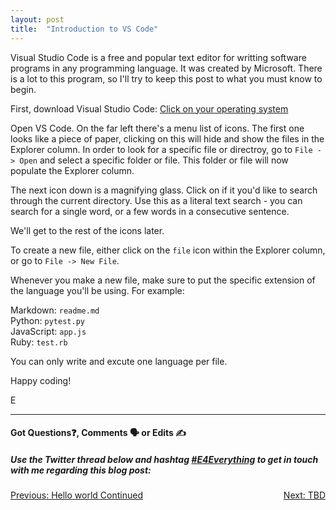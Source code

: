 ```yaml
---
layout: post
title:  "Introduction to VS Code"
---
```


Visual Studio Code is a free and popular text editor for writting software programs in any programming language. It was created by Microsoft. There is a lot to this program, so I'll try to keep this post to what you must know to begin.

First, download Visual Studio Code: [Click on your operating system][download-vscode]

Open VS Code.  On the far left there's a menu list of icons. The first one looks like a piece of paper, clicking on this will hide and show the files in the Explorer column. In order to look for a specific file or directroy, go to `File -> Open` and select a specific folder or file. This folder or file will now populate the Explorer column.

The next icon down is a magnifying glass. Click on if it you'd like to search through the current directory. Use this as a literal text search - you can search for a single word, or a few words in a consecutive sentence.

We'll get to the rest of the icons later.

To create a new file, either click on the `file` icon within the Explorer column, or go to `File -> New File`.

Whenever you make a new file, make sure to put the specific extension of the language you'll be using. For example:

Markdown: `readme.md`<br>
Python: `pytest.py`<br>
JavaScript: `app.js`<br>
Ruby: `test.rb`<br>

You can only write and excute one language per file.

Happy coding!

E
<hr>
<h4>Got Questions❓, Comments 🗣 or Edits ✍</h4>
<h5>Use the Twitter thread below and hashtag <a href="https://twitter.com/hashtag/e4everything?f=tweets&vertical=default&lang=en" target="_blank">#E4Everything</a> to get in touch with me regarding this blog post:</h5>

<span><a href="https://eamoses.github.io/blog/2019/06/05/hello-world-continued.html" style="float:left;">Previous: Hello world Continued</a><a href="#" style="float:right;">Next: TBD</a></span>

[download-vscode]: https://code.visualstudio.com/download
